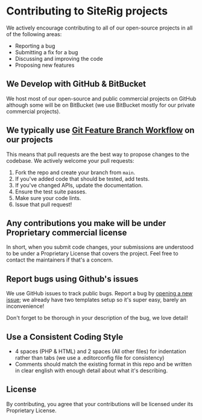 # Contributing to SiteRig projects
We actively encourage contributing to all of our open-source projects in all of the following areas:

- Reporting a bug
- Submitting a fix for a bug
- Discussing and improving the code
- Proposing new features

## We Develop with GitHub & BitBucket
We host most of our open-source and public commercial projects on GitHub although some will be on BitBucket (we use BitBucket mostly for our private commercial projects).

## We typically use [Git Feature Branch Workflow](https://www.atlassian.com/git/tutorials/comparing-workflows/feature-branch-workflow) on our projects
This means that pull requests are the best way to propose changes to the codebase. We actively welcome your pull requests:

1. Fork the repo and create your branch from `main`.
2. If you've added code that should be tested, add tests.
3. If you've changed APIs, update the documentation.
4. Ensure the test suite passes.
5. Make sure your code lints.
6. Issue that pull request!

## Any contributions you make will be under Proprietary commercial license
In short, when you submit code changes, your submissions are understood to be under a Proprietary License that covers the project. Feel free to contact the maintainers if that's a concern.

## Report bugs using Github's issues
We use GitHub issues to track public bugs. Report a bug by [opening a new issue](https://github.com/siterig/statamic-mailerlite/issues/new/choose); we already have two templates setup so it's super easy, barely an inconvenience!

Don't forget to be thorough in your description of the bug, we love detail!

## Use a Consistent Coding Style
* 4 spaces (PHP & HTML) and 2 spaces (All other files) for indentation rather than tabs (we use a .editorconfig file for consistency)
* Comments should match the existing format in this repo and be written in clear english with enough detail about what it's describing.

## License
By contributing, you agree that your contributions will be licensed under its Proprietary License.
